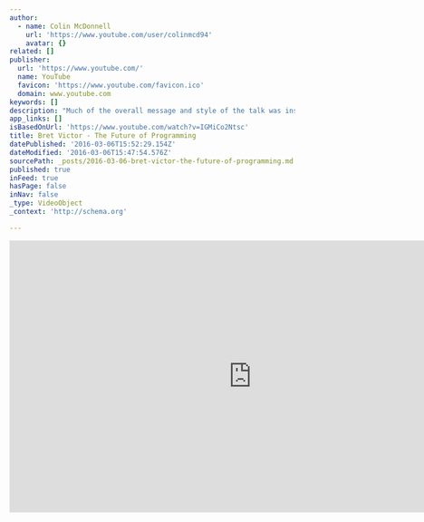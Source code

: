 ```yaml
---
author:
  - name: Colin McDonnell
    url: 'https://www.youtube.com/user/colinmcd94'
    avatar: {}
related: []
publisher:
  url: 'https://www.youtube.com/'
  name: YouTube
  favicon: 'https://www.youtube.com/favicon.ico'
  domain: www.youtube.com
keywords: []
description: "Much of the overall message and style of the talk was inspired by Alan Kay. For more talks with a similar message, I highly recommend: Alan Kay -- Programming and Scaling http://www.tele-task.de/archive/lecture/overview/5819/ Gerry Sussman -- We Really Don't Know How To Compute!"
app_links: []
isBasedOnUrl: 'https://www.youtube.com/watch?v=IGMiCo2Ntsc'
title: Bret Victor - The Future of Programming
datePublished: '2016-03-06T15:52:29.154Z'
dateModified: '2016-03-06T15:47:54.576Z'
sourcePath: _posts/2016-03-06-bret-victor-the-future-of-programming.md
published: true
inFeed: true
hasPage: false
inNav: false
_type: VideoObject
_context: 'http://schema.org'

---
```

<iframe src="https://cdn.embedly.com/widgets/media.html?src=https%3A%2F%2Fwww.youtube.com%2Fembed%2FIGMiCo2Ntsc%3Ffeature%3Doembed&amp;url=https%3A%2F%2Fwww.youtube.com%2Fwatch%3Fv%3DIGMiCo2Ntsc&amp;image=https%3A%2F%2Fi.ytimg.com%2Fvi%2FIGMiCo2Ntsc%2Fhqdefault.jpg&amp;key=b7d04c9b404c499eba89ee7072e1c4f7&amp;type=text%2Fhtml&amp;schema=youtube" width="854" height="480" scrolling="no" frameborder="0" allowfullscreen="allowfullscreen" style=""></iframe>